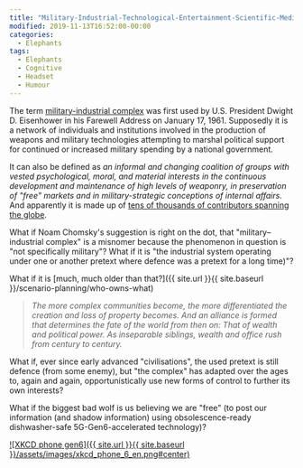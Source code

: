 ```yaml
---
title: "Military-Industrial-Technological-Entertainment-Scientific-Media-Intelligence-Corporate-Complex (MITESMICC)"
modified: 2019-11-13T16:52:00-00:00
categories:
  - Elephants
tags:
  - Elephants
  - Cognitive
  - Headset
  - Humour
---
```


The term [military-industrial complex](https://www.militaryindustrialcomplex.com/) was first used by U.S. President Dwight D. Eisenhower in his Farewell Address on January 17, 1961. Supposedly it is a network of individuals and institutions involved in the production of weapons and military technologies attempting to marshal political support for continued or increased military spending by a national government. 

It can also be defined as _an informal and changing coalition of groups with vested psychological, moral, and material interests in the continuous development and maintenance of high levels of weaponry, in preservation of "free" markets and in military-strategic conceptions of internal affairs_. And apparently it is made up of [tens of thousands of contributors spanning the globe](https://www.militaryindustrialcomplex.com/companies.php). 

What if Noam Chomsky's suggestion is right on the dot, that "military–industrial complex" is a misnomer because the phenomenon in question is "not specifically military"? What if it is "the industrial system operating under one or another pretext where defence was a pretext for a long time)"?

What if it is [much, much older than that?]({{ site.url }}{{ site.baseurl }}/scenario-planning/who-owns-what)

>_The more complex communities become, the more differentiated the creation and loss of property becomes. And an alliance is formed that determines the fate of the world from then on: That of wealth and political power. As inseparable siblings, wealth and office rush from century to century._ 

What if, ever since early advanced "civilisations", the used pretext is still defence (from some enemy), but "the complex" has adapted over the ages to, again and again, opportunistically use new forms of control to further its own interests? 

What if the biggest bad wolf is us believing we are "free" (to post our information (and shadow information) using obsolescence-ready dishwasher-safe 5G-Gen6-accelerated technology)? 

[![XKCD phone gen6]({{ site.url }}{{ site.baseurl }}/assets/images/xkcd_phone_6_en.png#center)](http://www.xkcd.com/1889/) 

